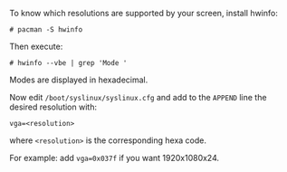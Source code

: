 <!-- 
.. title: Syslinux: change bootup resolution
.. slug: syslinux-change-bootup-resolution
.. date: 2013-01-01T00:00:10+02:00
.. tags: archlinux, syslinux
.. link: 
.. description: 
.. type: text
-->

To know which resolutions are supported by your screen, install hwinfo:

```console
# pacman -S hwinfo
```

Then execute:

```console
# hwinfo --vbe | grep 'Mode '
```

Modes are displayed in hexadecimal.

Now edit `/boot/syslinux/syslinux.cfg` and add to the `APPEND` line the desired
resolution with:

```
vga=<resolution>
```

where `<resolution>` is the corresponding hexa code.

For example: add `vga=0x037f` if you want 1920x1080x24.
